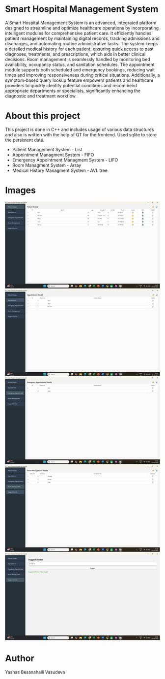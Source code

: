 # Smart Hospital Management System

A Smart Hospital Management System is an advanced, integrated platform designed to streamline and optimize healthcare operations by incorporating intelligent modules for comprehensive patient care. It efficiently handles patient management by maintaining digital records, tracking admissions and discharges, and automating routine administrative tasks. The system keeps a detailed medical history for each patient, ensuring quick access to past diagnoses, treatments, and prescriptions, which aids in better clinical decisions. Room management is seamlessly handled by monitoring bed availability, occupancy status, and sanitation schedules. The appointment module supports both scheduled and emergency bookings, reducing wait times and improving responsiveness during critical situations. Additionally, a symptom-based query lookup feature empowers patients and healthcare providers to quickly identify potential conditions and recommend appropriate departments or specialists, significantly enhancing the diagnostic and treatment workflow.

# About this project

This project is done in C++ and includes usage of various data structures and also is written with the help of QT for the frontend. Used sqlite to store the persistent data.
* Patient Management System - List
* Appointment Managment System - FIFO
* Emergency Appointment Managment System - LIFO
* Room Managment System - Array
* Medical History Managment System - AVL tree

# Images

![](git_images/image1.png)
![](git_images/image2.png)
![](git_images/image3.png)
![](git_images/image4.png)
![](git_images/image5.png)

# Author

Yashas Besanahalli Vasudeva